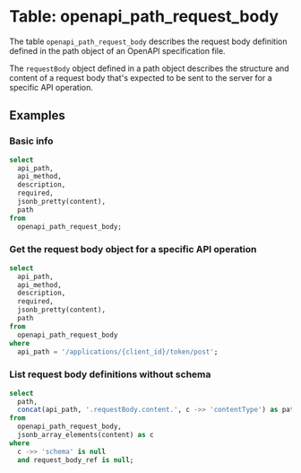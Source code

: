 # Table: openapi_path_request_body

The table `openapi_path_request_body` describes the request body definition defined in the path object of an OpenAPI specification file.

The `requestBody` object defined in a path object describes the structure and content of a request body that's expected to be sent to the server for a specific API operation.

## Examples

### Basic info

```sql
select
  api_path,
  api_method,
  description,
  required,
  jsonb_pretty(content),
  path
from
  openapi_path_request_body;
```

### Get the request body object for a specific API operation

```sql
select
  api_path,
  api_method,
  description,
  required,
  jsonb_pretty(content),
  path
from
  openapi_path_request_body
where
  api_path = '/applications/{client_id}/token/post';
```

### List request body definitions without schema

```sql
select
  path,
  concat(api_path, '.requestBody.content.', c ->> 'contentType') as paths
from
  openapi_path_request_body,
  jsonb_array_elements(content) as c
where
  c ->> 'schema' is null
  and request_body_ref is null;
```
